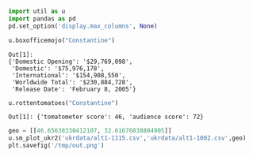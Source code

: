 

```python
import util as u
import pandas as pd
pd.set_option('display.max_columns', None)
```

```python
u.boxofficemojo("Constantine")
```

```text
Out[1]: 
{'Domestic Opening': '$29,769,098',
 'Domestic': '$75,976,178',
 'International': '$154,908,550',
 'Worldwide Total': '$230,884,728',
 'Release Date': 'February 8, 2005'}
```

```python
u.rottentomatoes("Constantine")
```

```text
Out[1]: {'tomatometer score': 46, 'audience score': 72}
```


















```python
geo = [[46.65638330412107, 32.61676838804905]]
u.sm_plot_ukr2('ukrdata/alt1-1115.csv','ukrdata/alt1-1002.csv',geo)
plt.savefig('/tmp/out.png')
```

